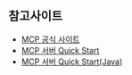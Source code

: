 ## 참고사이트

- [MCP 공식 사이트](https://modelcontextprotocol.io)
- [MCP 서버 Quick Start](https://modelcontextprotocol.io/quickstart/server)
- [MCP 서버 Quick Start(Java)](https://modelcontextprotocol.io/sdk/java/mcp-server)